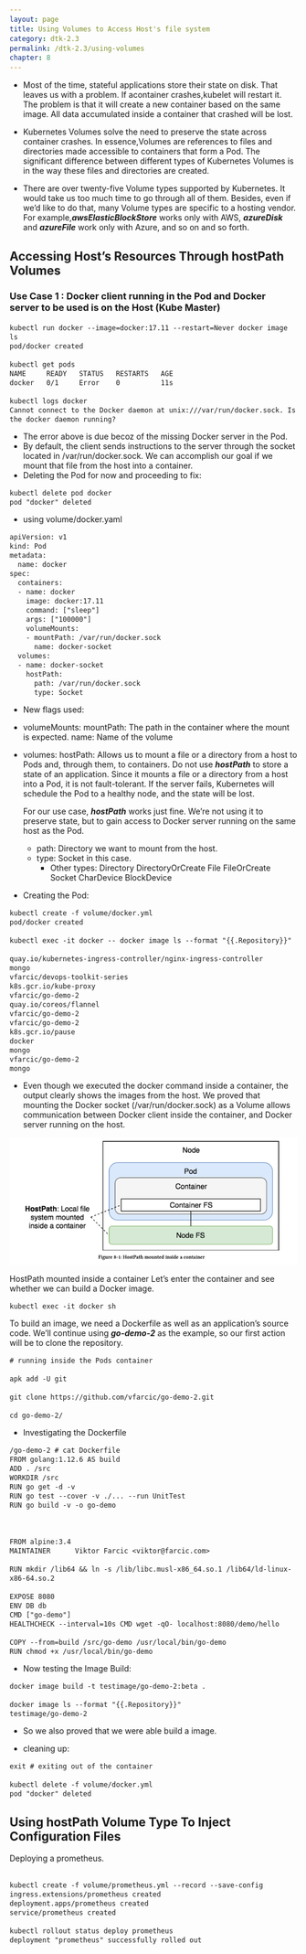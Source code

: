 ```yaml
---
layout: page
title: Using Volumes to Access Host's file system
category: dtk-2.3
permalink: /dtk-2.3/using-volumes
chapter: 8
---
```


* Most of the time, stateful applications store their state on disk. That leaves us with a problem. If acontainer crashes,kubelet will restart it. The problem is that it will create a new container based on the same image. All data accumulated inside a container that crashed will be lost.

* Kubernetes Volumes solve the need to preserve the state across container crashes. In essence,Volumes are references to files and directories made accessible to containers that form a Pod. The significant difference between different types of Kubernetes Volumes is in the way these files and directories are created.

* There are over twenty-five Volume types supported by Kubernetes. It would take us too much time to go through all of them. Besides, even if we’d like to do that, many Volume types are specific to a hosting vendor. For example,***awsElasticBlockStore*** works only with AWS, ***azureDisk*** and ***azureFile*** work only with Azure, and so on and so forth.

## Accessing Host’s Resources Through hostPath Volumes

### Use Case 1 : Docker client running in the Pod and Docker server to be used is on the Host (Kube Master)

```
kubectl run docker --image=docker:17.11 --restart=Never docker image ls
pod/docker created

kubectl get pods
NAME     READY   STATUS   RESTARTS   AGE
docker   0/1     Error    0          11s

kubectl logs docker
Cannot connect to the Docker daemon at unix:///var/run/docker.sock. Is the docker daemon running?

```

* The error above is due becoz of the missing Docker server in the Pod.
* By default, the client sends instructions to the server through the socket located in /var/run/docker.sock. We can accomplish our goal if we mount that file from the host into a container.
* Deleting the Pod for now and proceeding to fix:

```
kubectl delete pod docker
pod "docker" deleted
```

* using volume/docker.yaml

```
apiVersion: v1
kind: Pod
metadata:
  name: docker
spec:
  containers:
  - name: docker
    image: docker:17.11
    command: ["sleep"]
    args: ["100000"]
    volumeMounts:
    - mountPath: /var/run/docker.sock
      name: docker-socket
  volumes:
  - name: docker-socket
    hostPath:
      path: /var/run/docker.sock
      type: Socket
```

* New flags used:
- volumeMounts: 
   mountPath: The path in the container where the mount is expected.
   name: Name of the volume

- volumes:
    hostPath: Allows us to mount a file or a directory from a host to Pods and, through them, to containers.
    Do not use ***hostPath*** to store a state of an application. Since it mounts a file or a directory from a host into a Pod, it is not fault-tolerant. If the server fails, Kubernetes will schedule the Pod to a healthy node, and the state will be lost.

    For our use case, ***hostPath*** works just fine. We’re not using it to preserve state, but to gain access to Docker server running on the same host as the Pod.

    - path: Directory we want to mount from the host.
    - type: Socket in this case.
        - Other types:
            Directory
            DirectoryOrCreate
            File
            FileOrCreate
            Socket
            CharDevice
            BlockDevice

* Creating the Pod:

```
kubectl create -f volume/docker.yml
pod/docker created

kubectl exec -it docker -- docker image ls --format "{{.Repository}}"

quay.io/kubernetes-ingress-controller/nginx-ingress-controller
mongo
vfarcic/devops-toolkit-series
k8s.gcr.io/kube-proxy
vfarcic/go-demo-2
quay.io/coreos/flannel
vfarcic/go-demo-2
vfarcic/go-demo-2
k8s.gcr.io/pause
docker
mongo
vfarcic/go-demo-2
mongo

```

* Even though we executed the docker command inside a container, the output clearly shows the images from the host. We proved that mounting the Docker socket (/var/run/docker.sock) as a Volume allows communication between Docker client inside the container, and Docker server running on the host.

![alt text](images/volume_mounted.png "volume mounted inside a container")

HostPath mounted inside a container Let’s enter the container and see whether we can build a Docker image.

```
kubectl exec -it docker sh
```

To build an image, we need a Dockerfile as well as an application’s source code. 
We’ll continue using ***go-demo-2*** as the example, so our first action will be to clone the repository.

```
# running inside the Pods container

apk add -U git

git clone https://github.com/vfarcic/go-demo-2.git

cd go-demo-2/
```

* Investigating the Dockerfile

```
/go-demo-2 # cat Dockerfile
FROM golang:1.12.6 AS build
ADD . /src
WORKDIR /src
RUN go get -d -v
RUN go test --cover -v ./... --run UnitTest
RUN go build -v -o go-demo



FROM alpine:3.4
MAINTAINER      Viktor Farcic <viktor@farcic.com>

RUN mkdir /lib64 && ln -s /lib/libc.musl-x86_64.so.1 /lib64/ld-linux-x86-64.so.2

EXPOSE 8080
ENV DB db
CMD ["go-demo"]
HEALTHCHECK --interval=10s CMD wget -qO- localhost:8080/demo/hello

COPY --from=build /src/go-demo /usr/local/bin/go-demo
RUN chmod +x /usr/local/bin/go-demo
```

* Now testing the Image Build:

```
docker image build -t testimage/go-demo-2:beta .

docker image ls --format "{{.Repository}}"
testimage/go-demo-2

```

* So we also proved that we were able build a image.

* cleaning up:

```
exit # exiting out of the container

kubectl delete -f volume/docker.yml 
pod "docker" deleted

```

## Using hostPath Volume Type To Inject Configuration Files

Deploying a prometheus.

```

kubectl create -f volume/prometheus.yml --record --save-config
ingress.extensions/prometheus created
deployment.apps/prometheus created
service/prometheus created

kubectl rollout status deploy prometheus
deployment "prometheus" successfully rolled out


```

